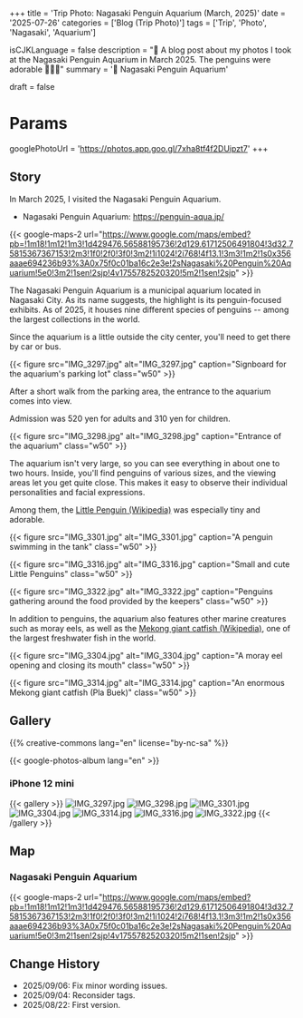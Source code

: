 +++
title = 'Trip Photo: Nagasaki Penguin Aquarium (March, 2025)'
date = '2025-07-26'
categories = ['Blog (Trip Photo)']
tags = ['Trip', 'Photo', 'Nagasaki', 'Aquarium']

isCJKLanguage = false
description = "🐧 A blog post about my photos I took at the Nagasaki Penguin Aquarium in March 2025. The penguins were adorable 🐧🐧🐧"
summary = '📍 Nagasaki Penguin Aquarium'

draft = false

# Params
googlePhotoUrl = 'https://photos.app.goo.gl/7xha8tf4f2DUipzt7'
+++


## Story

In March 2025, I visited the Nagasaki Penguin Aquarium.

- Nagasaki Penguin Aquarium: https://penguin-aqua.jp/

{{< google-maps-2
    url="https://www.google.com/maps/embed?pb=!1m18!1m12!1m3!1d429476.56588195736!2d129.61712506491804!3d32.75815367367153!2m3!1f0!2f0!3f0!3m2!1i1024!2i768!4f13.1!3m3!1m2!1s0x356aaae694236b93%3A0x75f0c01ba16c2e3e!2sNagasaki%20Penguin%20Aquarium!5e0!3m2!1sen!2sjp!4v1755782520320!5m2!1sen!2sjp"
    >}}


The Nagasaki Penguin Aquarium is a municipal aquarium located in Nagasaki City.
As its name suggests, the highlight is its penguin-focused exhibits.
As of 2025, it houses nine different species of penguins -- among the largest collections in the world.

Since the aquarium is a little outside the city center,
you'll need to get there by car or bus.

{{< figure
    src="IMG_3297.jpg"
    alt="IMG_3297.jpg"
    caption="Signboard for the aquarium's parking lot"
    class="w50"
    >}}


After a short walk from the parking area,
the entrance to the aquarium comes into view.

Admission was 520 yen for adults and 310 yen for children.

{{< figure
    src="IMG_3298.jpg"
    alt="IMG_3298.jpg"
    caption="Entrance of the aquarium"
    class="w50"
    >}}


The aquarium isn't very large, so you can see everything in about one to two hours.
Inside, you'll find penguins of various sizes, and the viewing areas let you get quite close.
This makes it easy to observe their individual personalities and facial expressions.

Among them, the [Little Penguin (Wikipedia)](https://en.wikipedia.org/wiki/Little_penguin) was especially tiny and adorable.

{{< figure
    src="IMG_3301.jpg"
    alt="IMG_3301.jpg"
    caption="A penguin swimming in the tank"
    class="w50"
    >}}

{{< figure
    src="IMG_3316.jpg"
    alt="IMG_3316.jpg"
    caption="Small and cute Little Penguins"
    class="w50"
    >}}

{{< figure
    src="IMG_3322.jpg"
    alt="IMG_3322.jpg"
    caption="Penguins gathering around the food provided by the keepers"
    class="w50"
    >}}

In addition to penguins,
the aquarium also features other marine creatures such as moray eels,
as well as the [Mekong giant catfish (Wikipedia)](https://en.wikipedia.org/wiki/Mekong_giant_catfish),
one of the largest freshwater fish in the world.

{{< figure
    src="IMG_3304.jpg"
    alt="IMG_3304.jpg"
    caption="A moray eel opening and closing its mouth"
    class="w50"
    >}}

{{< figure
    src="IMG_3314.jpg"
    alt="IMG_3314.jpg"
    caption="An enormous Mekong giant catfish (Pla Buek)"
    class="w50"
    >}}


## Gallery

{{% creative-commons lang="en" license="by-nc-sa" %}}

{{< google-photos-album lang="en" >}}


### iPhone 12 mini

{{< gallery >}}
  <img src="IMG_3297.jpg" alt="IMG_3297.jpg" class="grid-w33" />
  <img src="IMG_3298.jpg" alt="IMG_3298.jpg" class="grid-w33" />
  <img src="IMG_3301.jpg" alt="IMG_3301.jpg" class="grid-w33" />
  <img src="IMG_3304.jpg" alt="IMG_3304.jpg" class="grid-w33" />
  <img src="IMG_3314.jpg" alt="IMG_3314.jpg" class="grid-w33" />
  <img src="IMG_3316.jpg" alt="IMG_3316.jpg" class="grid-w33" />
  <img src="IMG_3322.jpg" alt="IMG_3322.jpg" class="grid-w33" />
{{< /gallery >}}


## Map

### Nagasaki Penguin Aquarium

{{< google-maps-2
    url="https://www.google.com/maps/embed?pb=!1m18!1m12!1m3!1d429476.56588195736!2d129.61712506491804!3d32.75815367367153!2m3!1f0!2f0!3f0!3m2!1i1024!2i768!4f13.1!3m3!1m2!1s0x356aaae694236b93%3A0x75f0c01ba16c2e3e!2sNagasaki%20Penguin%20Aquarium!5e0!3m2!1sen!2sjp!4v1755782520320!5m2!1sen!2sjp"
    >}}


## Change History

- 2025/09/06: Fix minor wording issues.
- 2025/09/04: Reconsider tags.
- 2025/08/22: First version.
